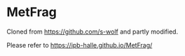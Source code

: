 MetFrag
=======

Cloned from https://github.com/s-wolf and partly modified.

Please refer to https://ipb-halle.github.io/MetFrag/
